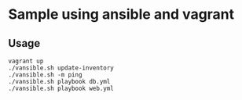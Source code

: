 # Sample using ansible and vagrant

## Usage

```
vagrant up
./vansible.sh update-inventory
./vansible.sh -m ping
./vansible.sh playbook db.yml
./vansible.sh playbook web.yml
```

